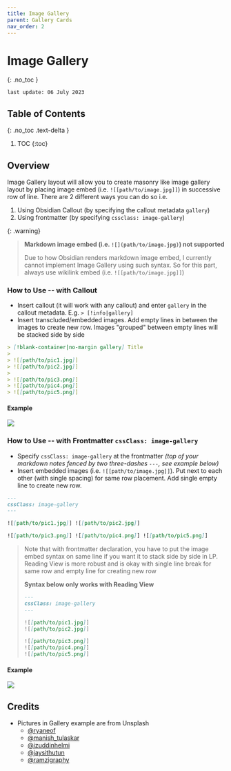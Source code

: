 ```yaml
---
title: Image Gallery
parent: Gallery Cards
nav_order: 2
---
```


# Image Gallery
{: .no_toc }

`last update: 06 July 2023`

## Table of Contents
{: .no_toc .text-delta }

1. TOC
{:toc}


## Overview

Image Gallery layout will allow you to create masonry like image gallery layout by placing image embed (i.e. `![[path/to/image.jpg]]`) in successive row of line. There are 2 different ways you can do so i.e.

1. Using Obsidian Callout (by specifying the callout metadata `gallery`)
2. Using frontmatter (by specifying `cssclass: image-gallery`)

{: .warning}
> **Markdown image embed (i.e. `![](path/to/image.jpg)`) not supported**
>
> Due to how Obsidian renders markdown image embed, I currently cannot implement Image Gallery using such syntax. So for this part, always use wikilink embed (i.e. `![[path/to/image.jpg]]`)

### How to Use -- with Callout

- Insert callout (it will work with any callout) and enter `gallery` in the callout metadata. E.g.  `> [!info|gallery]`
- Insert transcluded/embedded images. Add empty lines in between the images to create new row. Images "grouped" between empty lines will be stacked side by side

```markdown
> [!blank-container|no-margin gallery] Title
>
> ![[path/to/pic1.jpg]]
> ![[path/to/pic2.jpg]]
>
> ![[path/to/pic3.png]]
> ![[path/to/pic4.png]]
> ![[path/to/pic5.png]]

```

#### Example

![](https://raw.githubusercontent.com/efemkay/obsidian-modular-css-layout/main/docs/assets/gallery-callout-langkawi.png)


### How to Use -- with Frontmatter `cssClass: image-gallery`

- Specify `cssClass: image-gallery` at the frontmatter *(top of your markdown notes fenced by two three-dashes `---`, see example below)*
- Insert embedded images (i.e. `![[path/to/image.jpg]]`). Put next to each other (with single spacing) for same row placement. Add single empty line to create new row.


```markdown
---
cssClass: image-gallery
---

![[path/to/pic1.jpg]] ![[path/to/pic2.jpg]]

![[path/to/pic3.png]] ![[path/to/pic4.png]] ![[path/to/pic5.png]]

```

> Note that with frontmatter declaration, you have to put the image embed syntax on same line if you want it to stack side by side in LP. Reading View is more robust and is okay with single line break for same row and empty line for creating new row
>
> **Syntax below only works with Reading View**
> ```markdown
> ---
> cssClass: image-gallery
> ---
>
> ![[path/to/pic1.jpg]]
> ![[path/to/pic2.jpg]]
>
> ![[path/to/pic3.png]]
> ![[path/to/pic4.png]]
> ![[path/to/pic5.png]]
>
> ```



#### Example

![](https://raw.githubusercontent.com/efemkay/obsidian-modular-css-layout/main/docs/assets/gallery-cssclass-langkawi.png)


## Credits

- Pictures in Gallery example are from Unsplash
  - [@ryaneof](https://unsplash.com/photos/Jh_Xk8RQtG0)
  - [@manish_tulaskar](https://unsplash.com/photos/o0TRwfgXhdw)
  - [@izuddinhelmi](https://unsplash.com/photos/dIArrAUjQV0)
  - [@jaysithutun](https://unsplash.com/photos/0dF2fJjTHCw)
  - [@ramzigraphy](https://unsplash.com/photos/WeiERYmWIT4)

